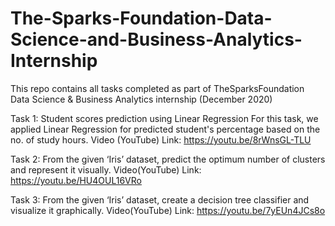 # The-Sparks-Foundation-Data-Science-and-Business-Analytics-Internship
This repo contains all tasks completed as part of TheSparksFoundation Data Science & Business Analytics internship (December 2020)

Task 1: Student scores prediction using Linear Regression For this task, we applied Linear Regression for predicted student's percentage based on the no. of study hours. Video (YouTube) Link: https://youtu.be/8rWnsGL-TLU

Task 2: From the given ‘Iris’ dataset, predict the optimum number of  clusters and represent it visually. Video(YouTube) Link: https://youtu.be/HU4OUL16VRo

Task 3: From the given ‘Iris’ dataset, create a decision tree classifier and visualize it graphically. Video(YouTube) Link: https://youtu.be/7yEUn4JCs8o

